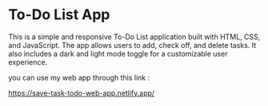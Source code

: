 
# To-Do List App

This is a simple and responsive To-Do List application built with HTML, CSS, and JavaScript. The app allows users to add, check off, and delete tasks. It also includes a dark and light mode toggle for a customizable user experience.

you can use my web app through this link :

https://save-task-todo-web-app.netlify.app/